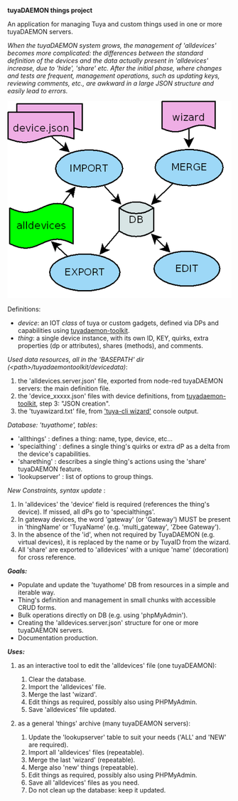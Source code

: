 **tuyaDAEMON things project**
 
An application for managing Tuya and custom things used in one or more tuyaDAEMON servers. <br>

_When the tuyaDAEMON system grows, the management of 'alldevices' becomes more complicated: the differences between the standard definition of the devices and the data actually present in 'alldevices' increase, due to 'hide', 'share' etc. After the initial phase, where changes and tests are frequent, management operations, such as updating keys, reviewing comments, etc., are awkward in a large JSON structure and easily lead to errors._

   ![](https://github.com/msillano/tuyaDAEMON/blob/main/pics/deamonthings.png?raw=true)

 Definitions:
  - *device*: an IOT _class_ of tuya or custom gadgets, defined via DPs and capabilities using [tuyadaemon-toolkit](https://github.com/msillano/tuyaDAEMON/wiki/90.-tuyaDAEMON-toolkit).
  - *thing*: a single device instance, with its own ID, KEY, quirks, extra properties (dp or attributes), shares (methods), and comments.

_Used data resources, all in the 'BASEPATH' dir (&lt;path>/tuyadaemontoolkit/devicedata)_:
1. the 'alldevices.server.json' file, exported from node-red tuyaDAEMON servers: the main definition file.
1. the 'device_xxxxx.json' files with device definitions, from [tuyadaemon-toolkit](https://github.com/msillano/tuyaDAEMON/tree/main/tuyaDAEMON.toolkit), step 3: "JSON creation".
1. the 'tuyawizard.txt' file, from ['tuya-cli wizard'](https://github.com/msillano/tuyaDAEMON/wiki/50.-Howto:-add-a-new-device-to-tuyaDAEMON#1-preconditions) console output.
 
_Database: 'tuyathome', tables_:
 -    'allthings'    : defines a thing: name, type, device, etc...
 -    'specialthing' : defines a single thing's quirks or extra dP as a delta from the device's capabilities.
 -    'sharething'   : describes a single thing's actions using the 'share' tuyaDAEMON feature.
 -    'lookupserver' : list of options to group things.

_New Constraints, syntax update_ :
1. In 'alldevices' the 'device' field is required (references the thing's device). If missed, all dPs go to 'specialthings'.
2. In gateway devices, the word 'gateway' (or 'Gateway') MUST be present in 'thingName' or 'TuyaName' (e.g. 'multi_gateway', 'Zbee Gateway').
3. In the absence of the 'id', when not required by TuyaDAEMON (e.g. virtual devices), it is replaced by the name or by TuyaID from the wizard.
4. All 'share' are exported to 'alldevices' with a unique 'name' (decoration) for cross reference.

***Goals:***

  - Populate and update the 'tuyathome' DB from resources in a simple and iterable way.
  - Thing's definition and management in small chunks with accessible CRUD forms.
  - Bulk operations directly on DB (e.g. using 'phpMyAdmin').
  - Creating the 'alldevices.server.json' structure for one or more tuyaDAEMON servers.
  - Documentation production.

***Uses:***

1. as an interactive tool to edit the 'alldevices' file (one tuyaDEAMON):
   1. Clear the database.
   2. Import the 'alldevices' file.
   3. Merge the last 'wizard'.
   4. Edit things as required, possibly also using PHPMyAdmin.
   5. Save 'alldevices' file updated.

2. as a general 'things' archive (many tuyaDEAMON servers):
   1. Update the 'lookupserver' table to suit your needs ('ALL' and 'NEW' are required).
   1. Import all 'alldevices' files (repeatable).
   1. Merge the last 'wizard' (repeatable).
   2. Merge also 'new' things  (repeatable).
   4. Edit things as required, possibly also using PHPMyAdmin.
   5. Save all 'alldevices' files as you need.
   6. Do not clean up the database: keep it updated.


